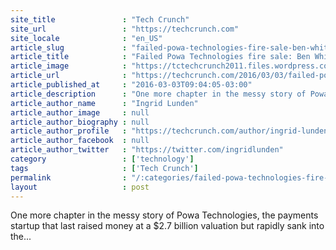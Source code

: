 ```yaml
---
site_title               : "Tech Crunch"
site_url                 : "https://techcrunch.com"
site_locale              : "en_US"
article_slug             : "failed-powa-technologies-fire-sale-ben-white-greenlight-digital-divvy-up-and-buy-u-k-assets"
article_title            : "Failed Powa Technologies fire sale: Ben White, Greenlight Digital divvy up and buy U.K. assets"
article_image            : "https://tctechcrunch2011.files.wordpress.com/2016/03/5477449971_e2bfa581e8_b.jpg?w=764&h=400&crop=1"
article_url              : "https://techcrunch.com/2016/03/03/failed-powa-technologies-firesale-ben-white-greenlight-digital-divvy-up-and-buy-uk-assets/"
article_published_at     : "2016-03-03T09:04:05-03:00"
article_description      : "One more chapter in the messy story of Powa Technologies, the payments startup that last raised money at a $2.7 billion valuation but rapidly sank into the..."
article_author_name      : "Ingrid Lunden"
article_author_image     : null
article_author_biography : null
article_author_profile   : "https://techcrunch.com/author/ingrid-lunden/"
article_author_facebook  : null
article_author_twitter   : "https://twitter.com/ingridlunden"
category                 : ['technology']
tags                     : ['Tech Crunch']
permalink                : "/:categories/failed-powa-technologies-fire-sale-ben-white-greenlight-digital-divvy-up-and-buy-u-k-assets/"
layout                   : post
---
```


One more chapter in the messy story of Powa Technologies, the payments startup that last raised money at a $2.7 billion valuation but rapidly sank into the...
